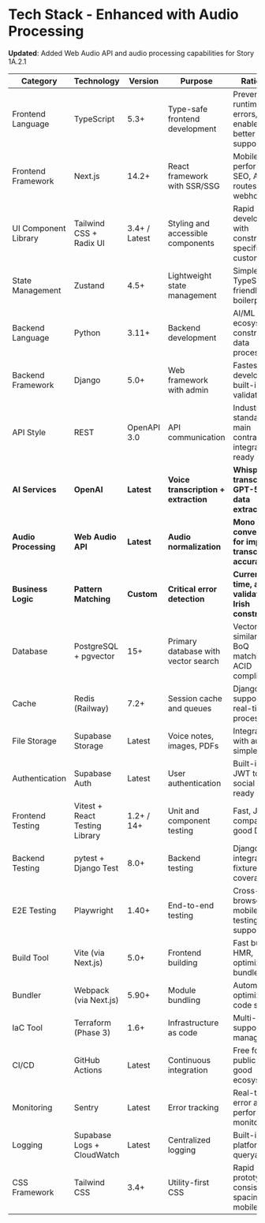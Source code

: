 # Tech Stack - Enhanced with Audio Processing

**Updated**: Added Web Audio API and audio processing capabilities for Story 1A.2.1

| Category | Technology | Version | Purpose | Rationale |
|----------|------------|---------|---------|-----------|
| Frontend Language | TypeScript | 5.3+ | Type-safe frontend development | Prevents runtime errors, enables better IDE support |
| Frontend Framework | Next.js | 14.2+ | React framework with SSR/SSG | Mobile performance, SEO, API routes for webhooks |
| UI Component Library | Tailwind CSS + Radix UI | 3.4+ / Latest | Styling and accessible components | Rapid development with construction-specific customization |
| State Management | Zustand | 4.5+ | Lightweight state management | Simple, TypeScript-friendly, no boilerplate |
| Backend Language | Python | 3.11+ | Backend development | AI/ML ecosystem, construction data processing |
| Backend Framework | Django | 5.0+ | Web framework with admin | Fastest API development, built-in validation UI |
| API Style | REST | OpenAPI 3.0 | API communication | Industry standard, main contractor integration ready |
| **AI Services** | **OpenAI** | **Latest** | **Voice transcription + extraction** | **Whisper for transcription, GPT-5 for data extraction** |
| **Audio Processing** | **Web Audio API** | **Latest** | **Audio normalization** | **Mono 16kHz conversion for improved transcription accuracy** |
| **Business Logic** | **Pattern Matching** | **Custom** | **Critical error detection** | **Currency, time, amount validation for Irish construction** |
| Database | PostgreSQL + pgvector | 15+ | Primary database with vector search | Vector similarity for BoQ matching, ACID compliance |
| Cache | Redis (Railway) | 7.2+ | Session cache and queues | Django-Q support, real-time processing |
| File Storage | Supabase Storage | Latest | Voice notes, images, PDFs | Integrated with auth, simple API |
| Authentication | Supabase Auth | Latest | User authentication | Built-in RLS, JWT tokens, social login ready |
| Frontend Testing | Vitest + React Testing Library | 1.2+ / 14+ | Unit and component testing | Fast, Jest-compatible, good DX |
| Backend Testing | pytest + Django Test | 8.0+ | Backend testing | Django integration, fixtures, coverage |
| E2E Testing | Playwright | 1.40+ | End-to-end testing | Cross-browser, mobile testing support |
| Build Tool | Vite (via Next.js) | 5.0+ | Frontend building | Fast builds, HMR, optimized bundles |
| Bundler | Webpack (via Next.js) | 5.90+ | Module bundling | Automatic optimization, code splitting |
| IaC Tool | Terraform (Phase 3) | 1.6+ | Infrastructure as code | Multi-cloud support, state management |
| CI/CD | GitHub Actions | Latest | Continuous integration | Free for public repos, good ecosystem |
| Monitoring | Sentry | Latest | Error tracking | Real-time error alerts, performance monitoring |
| Logging | Supabase Logs + CloudWatch | Latest | Centralized logging | Built-in with platforms, queryable |
| CSS Framework | Tailwind CSS | 3.4+ | Utility-first CSS | Rapid prototyping, consistent spacing, mobile-first |
